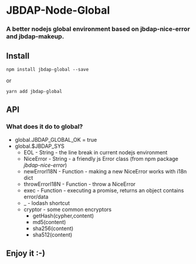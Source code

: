 # JBDAP-Node-Global

### A better nodejs global environment based on jbdap-nice-error and jbdap-makeup.

## **Install**

~~~
npm install jbdap-global --save
~~~

or

~~~
yarn add jbdap-global
~~~

## **API**

### What does it do to global?

- global.JBDAP_GLOBAL_OK = true
- global.$JBDAP_SYS
    - EOL - String - the line break in current nodejs environment
    - NiceError - String - a friendly js Error class (from npm package *jbdap-nice-error*)
    - newErrorI18N - Function - making a new NiceError works with i18n dict
    - throwErrorI18N - Function - throw a NiceError
    - exec - Function - executing a promise, returns an object contains error/data
    - _ - lodash shortcut
    - cryptor - some common encryptors
        - getHash(cypher,content)
        - md5(content)
        - sha256(content)
        - sha512(content)

## Enjoy it :-)